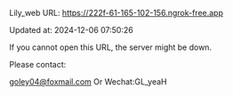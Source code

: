 Lily_web URL: https://222f-61-165-102-156.ngrok-free.app

Updated at: 2024-12-06 07:50:26

If you cannot open this URL, the server might be down.

Please contact: 

goley04@foxmail.com Or Wechat:GL_yeaH